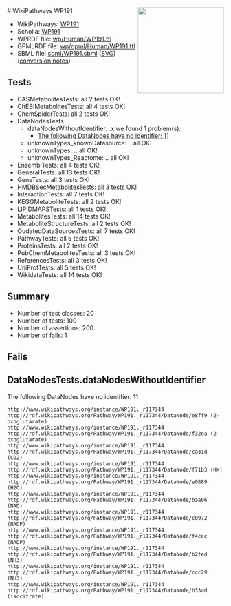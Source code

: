 <img style="float: right; width: 200px" src="../logo.png" />
# WikiPathways WP191

* WikiPathways: [WP191](https://identifiers.org/wikipathways:WP191)
* Scholia: [WP191](https://scholia.toolforge.org/wikipathways/WP191)
* WPRDF file: [wp/Human/WP191.ttl](../wp/Human/WP191.ttl)
* GPMLRDF file: [wp/gpml/Human/WP191.ttl](../wp/gpml/Human/WP191.ttl)
* SBML file: [sbml/WP191.sbml](../sbml/WP191.sbml) ([SVG](../sbml/WP191.svg)) ([conversion notes](../sbml/WP191.txt))

## Tests
* CASMetabolitesTests: all 2 tests OK!
* ChEBIMetabolitesTests: all 4 tests OK!
* ChemSpiderTests: all 2 tests OK!
* DataNodesTests
    * dataNodesWithoutIdentifier: .x we found 1 problem(s):
        * [The following DataNodes have no identifier: 11](#8792c491)
    * unknownTypes_knownDatasource: .. all OK!
    * unknownTypes: .. all OK!
    * unknownTypes_Reactome: .. all OK!
* EnsemblTests: all 4 tests OK!
* GeneralTests: all 13 tests OK!
* GeneTests: all 3 tests OK!
* HMDBSecMetabolitesTests: all 3 tests OK!
* InteractionTests: all 7 tests OK!
* KEGGMetaboliteTests: all 2 tests OK!
* LIPIDMAPSTests: all 1 tests OK!
* MetabolitesTests: all 14 tests OK!
* MetaboliteStructureTests: all 2 tests OK!
* OudatedDataSourcesTests: all 7 tests OK!
* PathwayTests: all 5 tests OK!
* ProteinsTests: all 2 tests OK!
* PubChemMetabolitesTests: all 3 tests OK!
* ReferencesTests: all 3 tests OK!
* UniProtTests: all 5 tests OK!
* WikidataTests: all 14 tests OK!


## Summary

* Number of test classes: 20
* Number of tests: 100
* Number of assertions: 200
* Number of fails: 1

## Fails

<a name="8792c491" />

## DataNodesTests.dataNodesWithoutIdentifier

The following DataNodes have no identifier: 11
```
http://www.wikipathways.org/instance/WP191._r117344 http://rdf.wikipathways.org/Pathway/WP191._r117344/DataNode/e8ff9 (2-oxoglutarate)
http://www.wikipathways.org/instance/WP191._r117344 http://rdf.wikipathways.org/Pathway/WP191._r117344/DataNode/f32ea (2-oxoglutarate)
http://www.wikipathways.org/instance/WP191._r117344 http://rdf.wikipathways.org/Pathway/WP191._r117344/DataNode/ca31d (CO2)
http://www.wikipathways.org/instance/WP191._r117344 http://rdf.wikipathways.org/Pathway/WP191._r117344/DataNode/f71b3 (H+)
http://www.wikipathways.org/instance/WP191._r117344 http://rdf.wikipathways.org/Pathway/WP191._r117344/DataNode/e0889 (H2O)
http://www.wikipathways.org/instance/WP191._r117344 http://rdf.wikipathways.org/Pathway/WP191._r117344/DataNode/baa06 (NAD)
http://www.wikipathways.org/instance/WP191._r117344 http://rdf.wikipathways.org/Pathway/WP191._r117344/DataNode/c0972 (NADP)
http://www.wikipathways.org/instance/WP191._r117344 http://rdf.wikipathways.org/Pathway/WP191._r117344/DataNode/f4cec (NADP)
http://www.wikipathways.org/instance/WP191._r117344 http://rdf.wikipathways.org/Pathway/WP191._r117344/DataNode/b2fed (NH3)
http://www.wikipathways.org/instance/WP191._r117344 http://rdf.wikipathways.org/Pathway/WP191._r117344/DataNode/ccc29 (NH3)
http://www.wikipathways.org/instance/WP191._r117344 http://rdf.wikipathways.org/Pathway/WP191._r117344/DataNode/b33ad (isocitrate)
```

